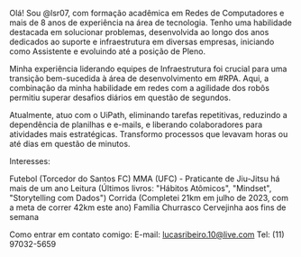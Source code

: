 Olá! Sou @lsr07, com formação acadêmica em Redes de Computadores e mais de 8 anos de experiência na área de tecnologia. Tenho uma habilidade destacada em solucionar problemas, desenvolvida ao longo dos anos dedicados ao suporte e infraestrutura em diversas empresas, iniciando como Assistente e evoluindo até a posição de Pleno.

Minha experiência liderando equipes de Infraestrutura foi crucial para uma transição bem-sucedida à área de desenvolvimento em #RPA. Aqui, a combinação da minha habilidade em redes com a agilidade dos robôs permitiu superar desafios diários em questão de segundos.

Atualmente, atuo com o UiPath, eliminando tarefas repetitivas, reduzindo a dependência de planilhas e e-mails, e liberando colaboradores para atividades mais estratégicas. Transformo processos que levavam horas ou até dias em questão de minutos.

Interesses:

Futebol (Torcedor do Santos FC)
MMA (UFC) - Praticante de Jiu-Jitsu há mais de um ano
Leitura (Últimos livros: "Hábitos Atômicos", "Mindset", "Storytelling com Dados")
Corrida (Completei 21km em julho de 2023, com a meta de correr 42km este ano)
Família
Churrasco
Cervejinha aos fins de semana

Como entrar em contato comigo:
E-mail: lucasribeiro.10@live.com
Tel: (11) 97032-5659
